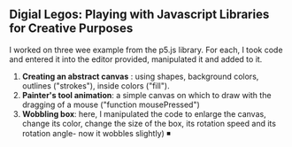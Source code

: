 ## Digial Legos: Playing with Javascript Libraries for Creative Purposes

I worked on three wee example from the p5.js library. For each, I took code and entered it into the editor provided, manipulated it and added to it.

1. **Creating an abstract canvas** : using shapes, background colors, outlines ("strokes"), inside colors ("fill").
2. **Painter's tool animation**: a simple canvas on which to draw with the dragging of a mouse ("function mousePressed")
3. **Wobbling box**: here, I manipulated the code to enlarge the canvas, change its color, change the size of the box, its rotation speed and its rotation angle- now it wobbles slightly) :black_medium_small_square:
